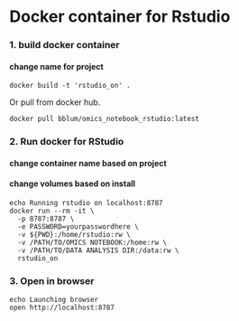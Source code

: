 # Docker container for Rstudio

### 1. build docker container
#### change name for project

`docker build -t 'rstudio_on' .`

Or pull from docker hub.

`docker pull bblum/omics_notebook_rstudio:latest`


### 2. Run docker for RStudio
#### change container name based on project
#### change volumes based on install

```
echo Running rstudio on localhost:8787  
docker run --rm -it \
  -p 8787:8787 \
  -e PASSWORD=yourpasswordhere \
  -v ${PWD}:/home/rstudio:rw \
  -v /PATH/TO/OMICS NOTEBOOK:/home:rw \
  -v /PATH/TO/DATA ANALYSIS DIR:/data:rw \
  rstudio_on
```

### 3. Open in browser
```
echo Launching browser                                                   
open http://localhost:8787
```
